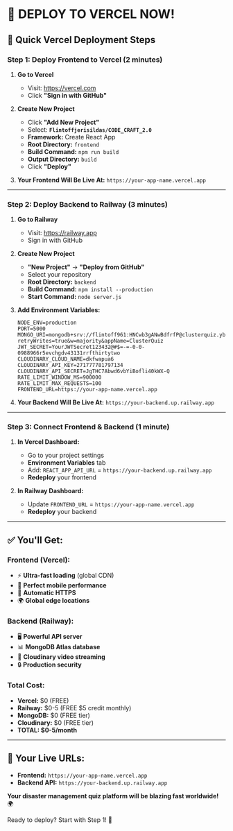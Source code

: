 # 🚀 DEPLOY TO VERCEL NOW!

## 🎯 Quick Vercel Deployment Steps

### **Step 1: Deploy Frontend to Vercel (2 minutes)**

1. **Go to Vercel**

   - Visit: https://vercel.com
   - Click **"Sign in with GitHub"**

2. **Create New Project**

   - Click **"Add New Project"**
   - Select: **`Flintoffjerisildas/CODE_CRAFT_2.0`**
   - **Framework:** Create React App
   - **Root Directory:** `frontend`
   - **Build Command:** `npm run build`
   - **Output Directory:** `build`
   - Click **"Deploy"**

3. **Your Frontend Will Be Live At:**
   `https://your-app-name.vercel.app`

---

### **Step 2: Deploy Backend to Railway (3 minutes)**

1. **Go to Railway**

   - Visit: https://railway.app
   - Sign in with GitHub

2. **Create New Project**

   - **"New Project"** → **"Deploy from GitHub"**
   - Select your repository
   - **Root Directory:** `backend`
   - **Build Command:** `npm install --production`
   - **Start Command:** `node server.js`

3. **Add Environment Variables:**

   ```
   NODE_ENV=production
   PORT=5000
   MONGO_URI=mongodb+srv://flintoff961:HNCwb3gANwBdfrfP@clusterquiz.yb99an5.mongodb.net/?retryWrites=true&w=majority&appName=ClusterQuiz
   JWT_SECRET=YourJWTSecret123432@#$=-=-0-0-0988966r5evchgdv43131rrfthirtytwo
   CLOUDINARY_CLOUD_NAME=dkfwapua6
   CLOUDINARY_API_KEY=271777781797134
   CLOUDINARY_API_SECRET=JgTHC7Abwd6vbYiBofli40kWX-Q
   RATE_LIMIT_WINDOW_MS=900000
   RATE_LIMIT_MAX_REQUESTS=100
   FRONTEND_URL=https://your-app-name.vercel.app
   ```

4. **Your Backend Will Be Live At:**
   `https://your-backend.up.railway.app`

---

### **Step 3: Connect Frontend & Backend (1 minute)**

1. **In Vercel Dashboard:**

   - Go to your project settings
   - **Environment Variables** tab
   - Add: `REACT_APP_API_URL` = `https://your-backend.up.railway.app`
   - **Redeploy** your frontend

2. **In Railway Dashboard:**
   - Update `FRONTEND_URL` = `https://your-app-name.vercel.app`
   - **Redeploy** your backend

---

## ✅ **You'll Get:**

### **Frontend (Vercel):**

- ⚡ **Ultra-fast loading** (global CDN)
- 📱 **Perfect mobile performance**
- 🔐 **Automatic HTTPS**
- 🌍 **Global edge locations**

### **Backend (Railway):**

- 🖥️ **Powerful API server**
- 📊 **MongoDB Atlas database**
- 🎥 **Cloudinary video streaming**
- 🔒 **Production security**

### **Total Cost:**

- **Vercel:** $0 (FREE)
- **Railway:** $0-5 (FREE $5 credit monthly)
- **MongoDB:** $0 (FREE tier)
- **Cloudinary:** $0 (FREE tier)
- **TOTAL: $0-5/month**

---

## 🎉 **Your Live URLs:**

- **Frontend:** `https://your-app-name.vercel.app`
- **Backend API:** `https://your-backend.up.railway.app`

**Your disaster management quiz platform will be blazing fast worldwide!** 🌍

Ready to deploy? Start with Step 1! 🚀
